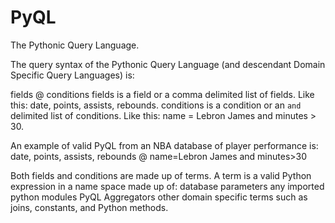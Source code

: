 PyQL
====

The Pythonic Query Language.


The query syntax of the Pythonic Query Language (and descendant Domain Specific Query Languages) is:

fields @ conditions 
  fields is a field or a comma delimited list of fields. Like this: date, points, assists, rebounds. 
 conditions is a condition or an ` and ` delimited list of conditions. Like this: name = Lebron James and minutes > 30.

An example of valid PyQL from an NBA database of player performance is: 
 date, points, assists, rebounds @ name=Lebron James and minutes>30

Both fields and conditions are made up of terms. 
A term is a valid Python expression in a name space made up of: 
 database parameters 
 any imported python modules 
 PyQL Aggregators 
 other domain specific terms such as joins, constants, and Python methods.

